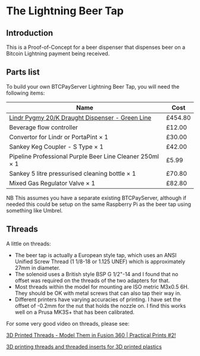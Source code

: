 # The Lightning Beer Tap

## Introduction

This is a Proof-of-Concept for a beer dispenser that dispenses beer on a Bitcoin Lightning payment being received.

## Parts list

To build your own BTCPayServer Lightning Beer Tap, you will need the following items:

| Name                                                                                                                                  | Cost        |
| ------------------------------------------------------------------------------------------------------------------------------------- | ----------- |
| [Lindr Pygmy 20/K Draught Dispenser - Green Line](https://www.draughtbeeronline.com/product/pygmy-25-k-single-tap-dispenser/)     | £454.80     |
| Beverage flow controller                                                                                                          | £12.00      |
| Convertor for Lindr or PortaPint × 1 | £30.00 |
| Sankey Keg Coupler - S Type × 1 | £42.00 |
| Pipeline Professional Purple Beer Line Cleaner 250ml × 1 | £5.99 |
| Sankey 5 litre pressurised cleaning bottle × 1 | £70.80 |
| Mixed Gas Regulator Valve × 1 | £82.80 |

NB This assumes you have a separate existing BTCPayServer, although if needed this could be setup on the same Raspberry Pi as the beer tap using something like Umbrel.

## Threads

A little on threads:

- The beer tap is actually a European style tap, which uses an ANSI Unified Screw Thread (1 1/8-18 or 1.125 UNEF) which is approximately 27mm in diameter.
- The solenoid uses a British style BSP G 1/2"-14 and I found that no offset was required on the threads of the two adapters for that.
- Most threads within the model for mounting are ISO metric M3x0.5 6H. They should be OK with metal screws that can also tap their way in.
- Different printers have varying accuracies of printing. I have set the offset of -0.2mm for the nut that holds the nozzle on. I find this works well on a Prusa MK3S+ that has been calibrated.

For some very good video on threads, please see:

[3D Printed Threads - Model Them in Fusion 360 | Practical Prints #2!](https://www.youtube.com/watch?v=aGWrFeu8Hv0)

[3D printing threads and threaded inserts for 3D printed plastics](https://formlabs.com/blog/adding-screw-threads-3d-printed-parts/)
